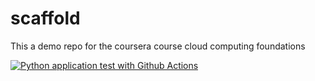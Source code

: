 # scaffold
This a demo repo for the coursera course cloud computing foundations

[![Python application test with Github Actions](https://github.com/Kaushik-Suresh/scaffold/actions/workflows/main.yml/badge.svg)](https://github.com/Kaushik-Suresh/scaffold/actions/workflows/main.yml)
